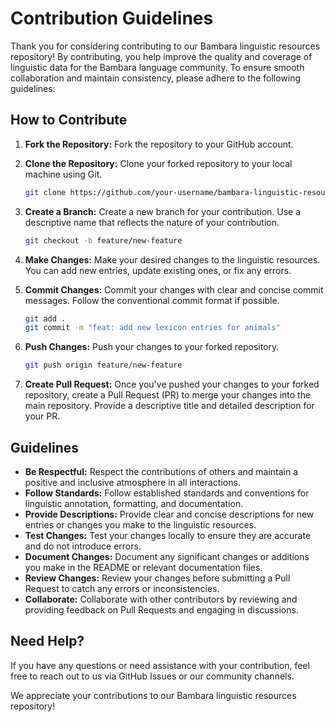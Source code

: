 # Contribution Guidelines

Thank you for considering contributing to our Bambara linguistic resources repository! By contributing, you help improve the quality and coverage of linguistic data for the Bambara language community. To ensure smooth collaboration and maintain consistency, please adhere to the following guidelines:

## How to Contribute

1. **Fork the Repository:** Fork the repository to your GitHub account.

2. **Clone the Repository:** Clone your forked repository to your local machine using Git.

    ```bash
    git clone https://github.com/your-username/bambara-linguistic-resources.git
    ```

3. **Create a Branch:** Create a new branch for your contribution. Use a descriptive name that reflects the nature of your contribution.

   ```bash
   git checkout -b feature/new-feature
   ```

4. **Make Changes:** Make your desired changes to the linguistic resources. You can add new entries, update existing ones, or fix any errors.

5. **Commit Changes:** Commit your changes with clear and concise commit messages. Follow the conventional commit format if possible.

    ```bash
    git add .
    git commit -m "feat: add new lexicon entries for animals"
    ```

6. **Push Changes:** Push your changes to your forked repository.

    ```bash
    git push origin feature/new-feature
    ```

7. **Create Pull Request:** Once you've pushed your changes to your forked repository, create a Pull Request (PR) to merge your changes into the main repository. Provide a descriptive title and detailed description for your PR.

## Guidelines

- **Be Respectful:** Respect the contributions of others and maintain a positive and inclusive atmosphere in all interactions.
- **Follow Standards:** Follow established standards and conventions for linguistic annotation, formatting, and documentation.
- **Provide Descriptions:** Provide clear and concise descriptions for new entries or changes you make to the linguistic resources.
- **Test Changes:** Test your changes locally to ensure they are accurate and do not introduce errors.
- **Document Changes:** Document any significant changes or additions you make in the README or relevant documentation files.
- **Review Changes:** Review your changes before submitting a Pull Request to catch any errors or inconsistencies.
- **Collaborate:** Collaborate with other contributors by reviewing and providing feedback on Pull Requests and engaging in discussions.

## Need Help?

If you have any questions or need assistance with your contribution, feel free to reach out to us via GitHub Issues or our community channels.

We appreciate your contributions to our Bambara linguistic resources repository!